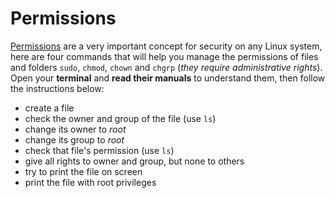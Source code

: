 # Permissions

[Permissions](https://www.guru99.com/file-permissions.html) are a very important concept for security on any Linux system, here are four commands that will help you manage the permissions of files and folders `sudo`, `chmod`, `chown` and `chgrp` (_they require administrative rights_). Open your **terminal** and **read their manuals** to understand them, then follow the instructions below:

- create a file
- check the owner and group of the file (use `ls`)
- change its owner to *root*
- change its group to *root*
- check that file's permission (use `ls`)
- give all rights to owner and group, but none to others
- try to print the file on screen
- print the file with root privileges
